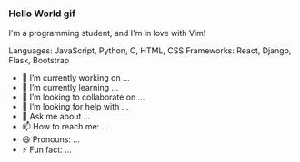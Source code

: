 ### Hello World gif

I'm a programming student, and I'm in love with Vim!

Languages: JavaScript, Python, C, HTML, CSS
Frameworks: React, Django, Flask, Bootstrap


- 🔭 I’m currently working on ...
- 🌱 I’m currently learning ...
- 👯 I’m looking to collaborate on ...
- 🤔 I’m looking for help with ...
- 💬 Ask me about ...
- 📫 How to reach me: ...
- 😄 Pronouns: ...
- ⚡ Fun fact: ...
